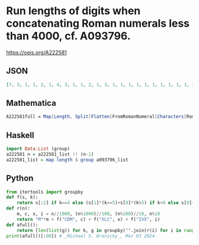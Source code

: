# Run lengths of digits when concatenating Roman numerals less than 4000, cf\. A093796\.
https://oeis.org/A222581
## JSON
```JSON
[7, 3, 1, 1, 2, 1, 4, 3, 1, 1, 2, 1, 3, 1, 1, 1, 1, 1, 1, 1, 1, 1, 1, 2, 1, 1, 3, 1, 1, 5, 1, 2, 2, 2, 3, 2, 1, 1, 2, 1, 2, 1, 1, 2, 1, 2, 2, 1, 3, 2, 1, 7, 1, 3, 2, 3, 3, 3, 1, 1, 3, 1, 3, 1, 1, 3, 1, 2, 3, 1, 3, 3, 1, 2, 1, 1, 1, 1, 1, 1, 2, 1, 1, 3, 1, 1]
```
## Mathematica
```Mathematica
A222581full = Map[Length, Split[Flatten[FromRomanNumeral[Characters[RomanNumeral[ Range[3999]]]]]]]; A222581full[[;;100]] (* _Paolo Xausa_, Mar 03 2024 *)
```
## Haskell
```Haskell
import Data.List (group)
a222581 n = a222581_list !! (n-1)
a222581_list = map length $ group a093796_list
```
## Python
```Python
from itertools import groupby
def f(s, k):
    return s[:2] if k==4 else (s[1]*(k>=5)+s[0]*(k%5) if k<9 else s[0]+s[2])
def r(n):
    m, c, x, i = n//1000, (n%1000)//100, (n%100)//10, n%10
    return "M"*m + f("CDM", c) + f("XLC", x) + f("IVX", i)
def afull():
    return [len(list(g)) for k, g in groupby("".join(r(i) for i in range(1, 4000)))]
print(afull()[:90]) # _Michael S. Branicky_, Mar 03 2024
```
